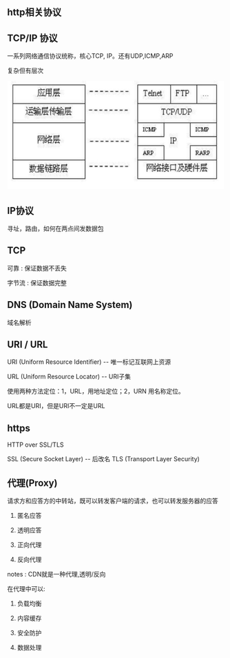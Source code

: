 ## http相关协议

## TCP/IP 协议

一系列网络通信协议统称，核心TCP, IP。还有UDP,ICMP,ARP

复杂但有层次

![](../assets/tcpIp4layer.jpeg)

## IP协议

寻址，路由，如何在两点间发数据包

## TCP 

可靠 : 保证数据不丢失

字节流 : 保证数据完整

## DNS (Domain Name System)

域名解析

## URI / URL

URI (Uniform Resource Identifier) -- 唯一标记互联网上资源

URL (Uniform Resource Locator)  -- URI子集

使用两种方法定位：1，URL，用地址定位；2，URN 用名称定位。

URL都是URI，但是URI不一定是URL

## https

HTTP over SSL/TLS

SSL (Secure Socket Layer)  -- 后改名 TLS (Transport Layer Security)

## 代理(Proxy)

请求方和应答方的中转站，既可以转发客户端的请求，也可以转发服务器的应答

1. 匿名应答

2. 透明应答

3. 正向代理

4. 反向代理

notes : CDN就是一种代理,透明/反向

在代理中可以:

1. 负载均衡

2. 内容缓存

3. 安全防护

4. 数据处理



